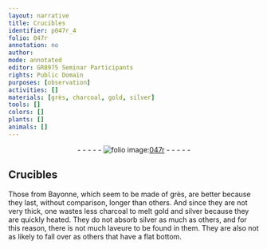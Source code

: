 ```yaml
---
layout: narrative
title: Crucibles
identifier: p047r_4
folio: 047r
annotation: no
author:
mode: annotated
editor: GR8975 Seminar Participants
rights: Public Domain
purposes: [observation]
activities: []
materials: [grès, charcoal, gold, silver]
tools: []
colors: []
plants: []
animals: []
---
```


 <div class="folio" align="center">- - - - - <a href="http://gallica.bnf.fr/ark:/12148/btv1b10500001g/f99.image" target="_blank"><img src="https://cu-mkp.github.io/GR8975-edition/assets/photo-icon.png" alt="folio image: " style="display:inline-block; margin-bottom:-3px;"/>047r</a> - - - - - </div>  

## Crucibles

 
Those from <span class="place">Bayonne</span>, which seem to be made of <span class="material">grès</span>, are better because they last, without comparison, longer than others. And since they are not very thick, one wastes less <span class="material">charcoal</span> to melt <span class="material">gold</span> and silver because they are quickly heated. They do not absorb <span class="material">silver</span> as much as others, and for this reason, there is not much laveure to be found in them. They are also not as likely to fall over as others that have a flat bottom.
 